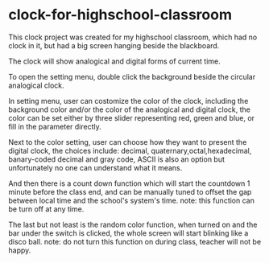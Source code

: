 # clock-for-highschool-classroom
This clock project was created for my highschool classroom, which had no clock in it, but had a big screen hanging beside the blackboard.

The clock will show analogical and digital forms of current time.

To open the setting menu, double click the background beside the circular analogical clock.

In setting menu, user can costomize the color of the clock, including the background color and/or the color of the analogical and digital clock, the color can be set either by three slider representing red, green and blue, or fill in the parameter directly.

Next to the color setting, user can choose how they want to present the digital clock, the choices include: decimal, quaternary,octal,hexadecimal, banary-coded decimal and gray code, ASCII is also an option but unfortunately no one can understand what it means.

And then there is a count down function which will start the countdown 1 minute before the class end, and can be manually tuned to offset the gap between local time and the school's system's time. note: this function can be turn off at any time.

The last but not least is the random color function, when turned on and the bar under the switch is clicked, the whole screen will start blinking like a disco ball. note: do not turn this function on during class, teacher will not be happy.
